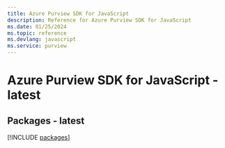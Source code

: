 ```yaml
---
title: Azure Purview SDK for JavaScript
description: Reference for Azure Purview SDK for JavaScript
ms.date: 01/25/2024
ms.topic: reference
ms.devlang: javascript
ms.service: purview
---
```

# Azure Purview SDK for JavaScript - latest
## Packages - latest
[!INCLUDE [packages](purview-index.md)]